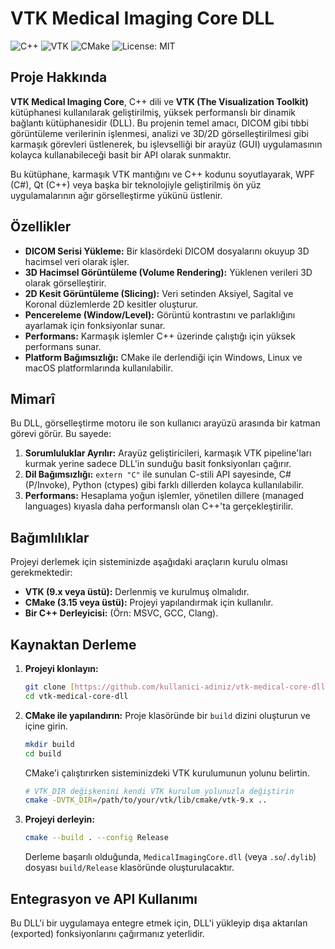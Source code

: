 # VTK Medical Imaging Core DLL

![C++](https://img.shields.io/badge/C%2B%2B-00599C?style=for-the-badge&logo=cplusplus&logoColor=white)
![VTK](https://img.shields.io/badge/VTK-0D2A54?style=for-the-badge&logo=kitware&logoColor=white)
![CMake](https://img.shields.io/badge/CMake-064F8C?style=for-the-badge&logo=cmake&logoColor=white)
![License: MIT](https://img.shields.io/badge/License-MIT-yellow.svg)

## Proje Hakkında

**VTK Medical Imaging Core**, C++ dili ve **VTK (The Visualization Toolkit)** kütüphanesi kullanılarak geliştirilmiş, yüksek performanslı bir dinamik bağlantı kütüphanesidir (DLL). Bu projenin temel amacı, DICOM gibi tıbbi görüntüleme verilerinin işlenmesi, analizi ve 3D/2D görselleştirilmesi gibi karmaşık görevleri üstlenerek, bu işlevselliği bir arayüz (GUI) uygulamasının kolayca kullanabileceği basit bir API olarak sunmaktır.

Bu kütüphane, karmaşık VTK mantığını ve C++ kodunu soyutlayarak, WPF (C#), Qt (C++) veya başka bir teknolojiyle geliştirilmiş ön yüz uygulamalarının ağır görselleştirme yükünü üstlenir.

## Özellikler

-   **DICOM Serisi Yükleme:** Bir klasördeki DICOM dosyalarını okuyup 3D hacimsel veri olarak işler.
-   **3D Hacimsel Görüntüleme (Volume Rendering):** Yüklenen verileri 3D olarak görselleştirir.
-   **2D Kesit Görüntüleme (Slicing):** Veri setinden Aksiyel, Sagital ve Koronal düzlemlerde 2D kesitler oluşturur.
-   **Pencereleme (Window/Level):** Görüntü kontrastını ve parlaklığını ayarlamak için fonksiyonlar sunar.
-   **Performans:** Karmaşık işlemler C++ üzerinde çalıştığı için yüksek performans sunar.
-   **Platform Bağımsızlığı:** CMake ile derlendiği için Windows, Linux ve macOS platformlarında kullanılabilir.

## Mimarî

Bu DLL, görselleştirme motoru ile son kullanıcı arayüzü arasında bir katman görevi görür. Bu sayede:
1.  **Sorumluluklar Ayrılır:** Arayüz geliştiricileri, karmaşık VTK pipeline'ları kurmak yerine sadece DLL'in sunduğu basit fonksiyonları çağırır.
2.  **Dil Bağımsızlığı:** `extern "C"` ile sunulan C-stili API sayesinde, C# (P/Invoke), Python (ctypes) gibi farklı dillerden kolayca kullanılabilir.
3.  **Performans:** Hesaplama yoğun işlemler, yönetilen dillere (managed languages) kıyasla daha performanslı olan C++'ta gerçekleştirilir.

## Bağımlılıklar

Projeyi derlemek için sisteminizde aşağıdaki araçların kurulu olması gerekmektedir:
-   **VTK (9.x veya üstü):** Derlenmiş ve kurulmuş olmalıdır.
-   **CMake (3.15 veya üstü):** Projeyi yapılandırmak için kullanılır.
-   **Bir C++ Derleyicisi:** (Örn: MSVC, GCC, Clang).

## Kaynaktan Derleme

1.  **Projeyi klonlayın:**
    ```bash
    git clone [https://github.com/kullanici-adiniz/vtk-medical-core-dll.git](https://github.com/kullanici-adiniz/vtk-medical-core-dll.git)
    cd vtk-medical-core-dll
    ```
2.  **CMake ile yapılandırın:**
    Proje klasöründe bir `build` dizini oluşturun ve içine girin.
    ```bash
    mkdir build
    cd build
    ```
    CMake'i çalıştırırken sisteminizdeki VTK kurulumunun yolunu belirtin.
    ```bash
    # VTK_DIR değişkenini kendi VTK kurulum yolunuzla değiştirin
    cmake -DVTK_DIR=/path/to/your/vtk/lib/cmake/vtk-9.x ..
    ```
3.  **Projeyi derleyin:**
    ```bash
    cmake --build . --config Release
    ```
    Derleme başarılı olduğunda, `MedicalImagingCore.dll` (veya `.so`/`.dylib`) dosyası `build/Release` klasöründe oluşturulacaktır.

## Entegrasyon ve API Kullanımı

Bu DLL'i bir uygulamaya entegre etmek için, DLL'i yükleyip dışa aktarılan (exported) fonksiyonlarını çağırmanız yeterlidir.
